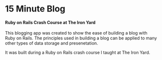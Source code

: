 # 15 Minute Blog
#### Ruby on Rails Crash Course at The Iron Yard
This blogging app was created to show the ease of building a blog with Ruby on Rails. The principles used in building a blog can be applied to many other types of data storage and presenetation.

It was built during a Ruby on Rails crash course I taught at The Iron Yard.
